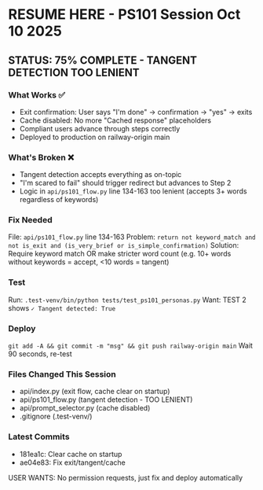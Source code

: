 # RESUME HERE - PS101 Session Oct 10 2025

## STATUS: 75% COMPLETE - TANGENT DETECTION TOO LENIENT

### What Works ✅
- Exit confirmation: User says "I'm done" → confirmation → "yes" → exits
- Cache disabled: No more "Cached response" placeholders
- Compliant users advance through steps correctly
- Deployed to production on railway-origin main

### What's Broken ❌
- Tangent detection accepts everything as on-topic
- "I'm scared to fail" should trigger redirect but advances to Step 2
- Logic in `api/ps101_flow.py` line 134-163 too lenient (accepts 3+ words regardless of keywords)

### Fix Needed
File: `api/ps101_flow.py` line 134-163
Problem: `return not keyword_match and not is_exit and (is_very_brief or is_simple_confirmation)`
Solution: Require keyword match OR make stricter word count (e.g. 10+ words without keywords = accept, <10 words = tangent)

### Test
Run: `.test-venv/bin/python tests/test_ps101_personas.py`
Want: TEST 2 shows `✓ Tangent detected: True`

### Deploy
`git add -A && git commit -m "msg" && git push railway-origin main`
Wait 90 seconds, re-test

### Files Changed This Session
- api/index.py (exit flow, cache clear on startup)
- api/ps101_flow.py (tangent detection - TOO LENIENT)
- api/prompt_selector.py (cache disabled)
- .gitignore (.test-venv/)

### Latest Commits
- 181ea1c: Clear cache on startup
- ae04e83: Fix exit/tangent/cache

USER WANTS: No permission requests, just fix and deploy automatically
